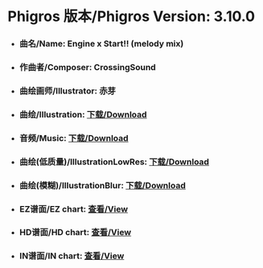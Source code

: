 
# Phigros 版本/Phigros Version:  3.10.0

- ### __曲名/Name:  Engine x Start!! (melody mix)__

- ### __作曲者/Composer:  CrossingSound__

- ### __曲绘画师/Illustrator:  赤芽__

- ### __曲绘/Illustration:  [下载/Download](https://github.com/Po6647A/PAR/releases/download/3.10.0/1014.png)__

- ### __音频/Music:  [下载/Download](https://github.com/Po6647A/PAR/releases/download/3.10.0/1716.ogg)__

- ### __曲绘(低质量)/IllustrationLowRes:  [下载/Download](https://github.com/Po6647A/PAR/releases/download/3.10.0/1506.png)__

- ### __曲绘(模糊)/IllustrationBlur:  [下载/Download](https://github.com/Po6647A/PAR/releases/download/3.10.0/1260.png)__


- ### __EZ谱面/EZ chart:  [查看/View](./EZ.json/index.html)__

- ### __HD谱面/HD chart:  [查看/View](./HD.json/index.html)__

- ### __IN谱面/IN chart:  [查看/View](./IN.json/index.html)__
